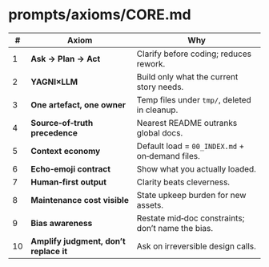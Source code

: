 # prompts/axioms/CORE.md
<!-- id:core emoji:🧭 -->

| # | Axiom | Why |
|---|-------|-----|
| 1 | **Ask → Plan → Act** | Clarify before coding; reduces rework. |
| 2 | **YAGNI×LLM** | Build only what the current story needs. |
| 3 | **One artefact, one owner** | Temp files under `tmp/`, deleted in cleanup. |
| 4 | **Source‑of‑truth precedence** | Nearest README outranks global docs. |
| 5 | **Context economy** | Default load = `00_INDEX.md` + on‑demand files. |
| 6 | **Echo‑emoji contract** | Show what you actually loaded. |
| 7 | **Human‑first output** | Clarity beats cleverness. |
| 8 | **Maintenance cost visible** | State upkeep burden for new assets. |
| 9 | **Bias awareness** | Restate mid‑doc constraints; don’t name the bias. |
| 10 | **Amplify judgment, don’t replace it** | Ask on irreversible design calls. |
